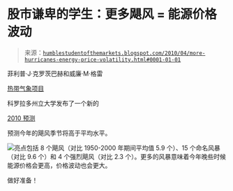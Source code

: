 <!--yml

类别：未分类

日期：2024-05-18 00:34:41

-->

# 股市谦卑的学生：更多飓风 = 能源价格波动

> 来源：[`humblestudentofthemarkets.blogspot.com/2010/04/more-hurricanes-energy-price-volatility.html#0001-01-01`](https://humblestudentofthemarkets.blogspot.com/2010/04/more-hurricanes-energy-price-volatility.html#0001-01-01)

菲利普·J·克罗茨巴赫和威廉·M·格雷

[热带气象项目](http://hurricane.atmos.colostate.edu/forecasts/)

科罗拉多州立大学发布了一个新的

[2010 预测](http://hurricane.atmos.colostate.edu/forecasts/2010/april2010/apr2010.pdf)

预测今年的飓风季节将高于平均水平。

![](https://blogger.googleusercontent.com/img/b/R29vZ2xl/AVvXsEjKO1QVecSJhyphenhyphenpz1OhqOF0X4Px2_Ei6aoLHKtO8AlA2fsT3qVeavdgMHNLTCQquo3uCBPgvWFDDKOQbF9Gz7JZWz1uLq0iYU0ugqeKIHWGVLMrqLGxd3nisPtR8mgZvaH4HAoF0TQrlAW9K/s1600/2010+hurricane+season+forecast.JPG)亮点包括 8 个飓风（对比 1950-2000 年期间平均值 5.9 个）、15 个命名风暴（对比 9.6 个）和 4 个强烈飓风（对比 2.3 个）。更多的风暴意味着今年晚些时候能源价格会更高，价格波动也会更大。

做好准备！
